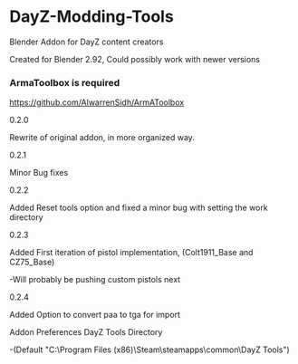 # DayZ-Modding-Tools
Blender Addon for DayZ content creators

Created for Blender 2.92, Could possibly work with newer versions
### ArmaToolbox is required ###
https://github.com/AlwarrenSidh/ArmAToolbox


0.2.0

Rewrite of original addon, in more organized way. 



0.2.1

Minor Bug fixes




0.2.2

Added Reset tools option and fixed a minor bug with setting the work directory




0.2.3

Added First iteration of pistol implementation, (Colt1911_Base and CZ75_Base)

-Will probably be pushing custom pistols next




0.2.4

Added Option to convert paa to tga for import

Addon Preferences DayZ Tools Directory

-(Default "C:\Program Files (x86)\Steam\steamapps\common\DayZ Tools")
